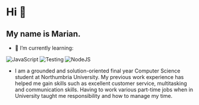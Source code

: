 # Hi 👋

## My name is Marian.

- 🌱 I’m currently learning:

![JavaScript](https://img.shields.io/badge/javascript-%23323330.svg?style=flat-square&logo=javascript&logoColor=%23F7DF1E)
![Testing](https://img.shields.io/badge/react-%2320232a.svg?style=flat-square&logo=Testing&logoColor=%2361DAFB)
![NodeJS](https://img.shields.io/badge/node.js-6DA55F?style=flat-square&logo=node.js&logoColor=white)


- I am a grounded and solution-oriented final year Computer Science student at Northumbria University.
My previous work experience has helped me gain skills such as excellent customer service, multitasking and communication skills. Having to work various part-time jobs when in University taught me responsibility and how to manage my time.

